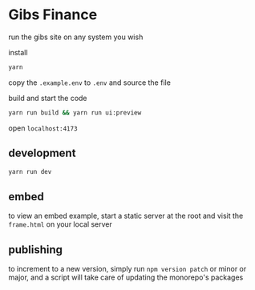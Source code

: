 # Gibs Finance

run the gibs site on any system you wish

install

```sh
yarn
```

copy the `.example.env` to `.env` and source the file

build and start the code

```sh
yarn run build && yarn run ui:preview
```

open `localhost:4173`

## development

```sh
yarn run dev
```

## embed

to view an embed example, start a static server at the root and visit the `frame.html` on your local server

## publishing

to increment to a new version, simply run `npm version patch` or minor or major, and a script will take care of updating the monorepo's packages
